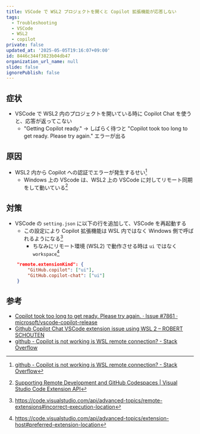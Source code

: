 ```yaml
---
title: VSCode で WSL2 プロジェクトを開くと Copilot 拡張機能が応答しない
tags:
  - Troubleshooting
  - VSCode
  - WSL2
  - copilot
private: false
updated_at: '2025-05-05T19:16:07+09:00'
id: 8446c344f3823b04db47
organization_url_name: null
slide: false
ignorePublish: false
---
```

## 症状

- VSCode で WSL2 内のプロジェクトを開いている時に Copilot Chat を使うと、応答が返ってこない
	- "Getting Copilot ready." → しばらく待つと "Copilot took too long to get ready. Please try again." エラーが出る

## 原因

- WSL2 内から Copilot への認証でエラーが発生するせい[^1]
    - Windows 上の VScode は、WSL2 上の VSCode に対してリモート同期をして動いている[^2]

## 対策

- VSCode の `setting.json` に以下の行を追加して、VSCode を再起動する
	- この設定により Copilot 拡張機能は WSL 内ではなく Windows 側で呼ばれるようになる[^3]
    	- ちなみにリモート環境 (WSL2) で動作させる時は `ui` ではなく `workspace`[^4]

```json:setting.json
    "remote.extensionKind": {
        "GitHub.copilot": ["ui"],
        "GitHub.copilot-chat": ["ui"]
    }
```


## 参考

- [Copilot took too long to get ready\. Please try again\. · Issue \#7861 · microsoft/vscode\-copilot\-release](https://github.com/microsoft/vscode-copilot-release/issues/7861)
- [Github Copilot Chat VSCode extension issue using WSL 2 – ROBERT SCHOUTEN](https://robertschouten.com/2025/03/06/github-copilot-chat-vscode-extension-issue-using-wsl-2/)
- [github \- Copilot is not working is WSL remote connection? \- Stack Overflow](https://stackoverflow.com/questions/78719710/copilot-is-not-working-is-wsl-remote-connection)

[^1]: [github \- Copilot is not working is WSL remote connection? \- Stack Overflow](https://stackoverflow.com/questions/78719710/copilot-is-not-working-is-wsl-remote-connection)
[^2]: [Supporting Remote Development and GitHub Codespaces \| Visual Studio Code Extension API](https://code.visualstudio.com/api/advanced-topics/remote-extensions#architecture-and-extension-kinds)
[^3]: https://code.visualstudio.com/api/advanced-topics/remote-extensions#incorrect-execution-location
[^4]: https://code.visualstudio.com/api/advanced-topics/extension-host#preferred-extension-location

